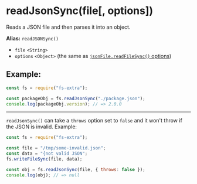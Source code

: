 # readJsonSync(file[, options])

Reads a JSON file and then parses it into an object.

**Alias:** `readJSONSync()`

- `file` `<String>`
- `options` `<Object>` (the same as [`jsonFile.readFileSync()` options](https://github.com/jprichardson/node-jsonfile#readfilesyncfilename-options))

## Example:

```js
const fs = require("fs-extra");

const packageObj = fs.readJsonSync("./package.json");
console.log(packageObj.version); // => 2.0.0
```

---

`readJsonSync()` can take a `throws` option set to `false` and it won't throw if the JSON is invalid. Example:

```js
const fs = require("fs-extra");

const file = "/tmp/some-invalid.json";
const data = "{not valid JSON";
fs.writeFileSync(file, data);

const obj = fs.readJsonSync(file, { throws: false });
console.log(obj); // => null
```
